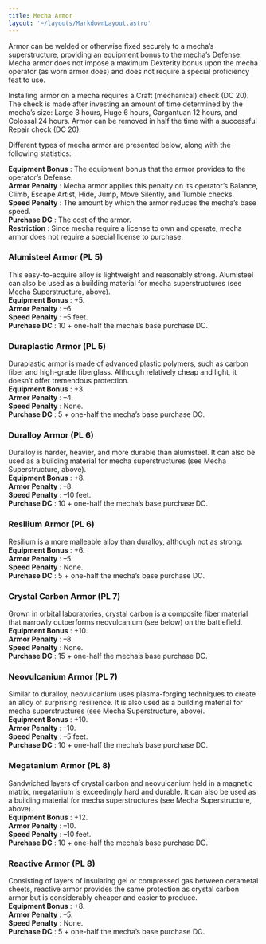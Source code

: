 ```yaml
---
title: Mecha Armor
layout: '~/layouts/MarkdownLayout.astro'
---
```

Armor can be welded or otherwise fixed securely to a mecha’s superstructure,
providing an equipment bonus to the mecha’s Defense. Mecha armor does not
impose a maximum Dexterity bonus upon the mecha operator (as worn armor does)
and does not require a special proficiency feat to use.

Installing armor on a mecha requires a Craft (mechanical) check (DC 20). The
check is made after investing an amount of time determined by the mecha’s
size: Large 3 hours, Huge 6 hours, Gargantuan 12 hours, and Colossal 24 hours.
Armor can be removed in half the time with a successful Repair check (DC 20).

Different types of mecha armor are presented below, along with the following
statistics:

**Equipment Bonus** : The equipment bonus that the armor provides to the
operator’s Defense.  
**Armor Penalty** : Mecha armor applies this penalty on its operator’s
Balance, Climb, Escape Artist, Hide, Jump, Move Silently, and Tumble checks.  
**Speed Penalty** : The amount by which the armor reduces the mecha’s base
speed.  
**Purchase DC** : The cost of the armor.  
**Restriction** : Since mecha require a license to own and operate, mecha
armor does not require a special license to purchase.

### Alumisteel Armor (PL 5)

This easy-to-acquire alloy is lightweight and reasonably strong. Alumisteel
can also be used as a building material for mecha superstructures (see Mecha
Superstructure, above).  
**Equipment Bonus** : +5.  
**Armor Penalty** : –6.  
**Speed Penalty** : –5 feet.  
**Purchase DC** : 10 + one-half the mecha’s base purchase DC.

### Duraplastic Armor (PL 5)

Duraplastic armor is made of advanced plastic polymers, such as carbon fiber
and high-grade fiberglass. Although relatively cheap and light, it doesn’t
offer tremendous protection.  
**Equipment Bonus** : +3.  
**Armor Penalty** : –4.  
**Speed Penalty** : None.  
**Purchase DC** : 5 + one-half the mecha’s base purchase DC.

### Duralloy Armor (PL 6)

Duralloy is harder, heavier, and more durable than alumisteel. It can also be
used as a building material for mecha superstructures (see Mecha
Superstructure, above).  
**Equipment Bonus** : +8.  
**Armor Penalty** : –8.  
**Speed Penalty** : –10 feet.  
**Purchase DC** : 10 + one-half the mecha’s base purchase DC.

### Resilium Armor (PL 6)

Resilium is a more malleable alloy than duralloy, although not as strong.  
**Equipment Bonus** : +6.  
**Armor Penalty** : –5.  
**Speed Penalty** : None.  
**Purchase DC** : 5 + one-half the mecha’s base purchase DC.

### Crystal Carbon Armor (PL 7)

Grown in orbital laboratories, crystal carbon is a composite fiber material
that narrowly outperforms neovulcanium (see below) on the battlefield.  
**Equipment Bonus** : +10.  
**Armor Penalty** : –8.  
**Speed Penalty** : None.  
**Purchase DC** : 15 + one-half the mecha’s base purchase DC.

### Neovulcanium Armor (PL 7)

Similar to duralloy, neovulcanium uses plasma-forging techniques to create an
alloy of surprising resilience. It is also used as a building material for
mecha superstructures (see Mecha Superstructure, above).  
**Equipment Bonus** : +10.  
**Armor Penalty** : –10.  
**Speed Penalty** : –5 feet.  
**Purchase DC** : 10 + one-half the mecha’s base purchase DC.

### Megatanium Armor (PL 8)

Sandwiched layers of crystal carbon and neovulcanium held in a magnetic
matrix, megatanium is exceedingly hard and durable. It can also be used as a
building material for mecha superstructures (see Mecha Superstructure, above).  
**Equipment Bonus** : +12.  
**Armor Penalty** : –10.  
**Speed Penalty** : –10 feet.  
**Purchase DC** : 10 + one-half the mecha’s base purchase DC.

### Reactive Armor (PL 8)

Consisting of layers of insulating gel or compressed gas between cerametal
sheets, reactive armor provides the same protection as crystal carbon armor
but is considerably cheaper and easier to produce.  
**Equipment Bonus** : +8.  
**Armor Penalty** : –5.  
**Speed Penalty** : None.  
**Purchase DC** : 5 + one-half the mecha’s base purchase DC.

